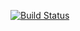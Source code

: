 [![Build Status](https://travis-ci.org/kuviman/virtual-manifest-test.svg?branch=master)](https://travis-ci.org/kuviman/virtual-manifest-test)